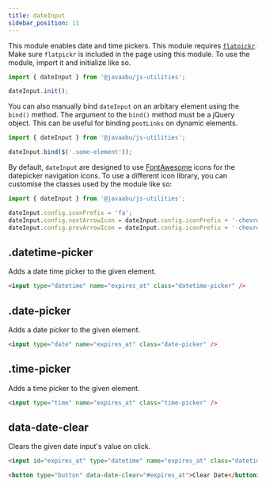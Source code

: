 ```yaml
---
title: dateInput
sidebar_position: 11
---
```


This module enables date and time pickers. This module requires [`flatpickr`](https://flatpickr.js.org/). Make sure `flatpickr` is included in the page using this module. To use the module, import it and initialize like so.

```javascript
import { dateInput } from '@javaabu/js-utilities';

dateInput.init();
```

You can also manually bind `dateInput` on an arbitary element using the `bind()` method. The argument to the `bind()` method must be a jQuery object. This can be useful for binding `postLinks` on dynamic elements.

```javascript
import { dateInput } from '@javaabu/js-utilities';

dateInput.bind($('.some-element'));
```

By default, `dateInput` are designed to use [FontAwesome](https://fontawesome.com) icons for the datepicker navigation icons. To use a different icon library, you can customise the classes used by the module like so:

```javascript
import { dateInput } from '@javaabu/js-utilities';

dateInput.config.iconPrefix = 'fa';
dateInput.config.nextArrowIcon = dateInput.config.iconPrefix + '-chevron-right';
dateInput.config.prevArrowIcon = dateInput.config.iconPrefix + '-chevron-left';
```

## .datetime-picker

Adds a date time picker to the given element.

```html
<input type="datetime" name="expires_at" class="datetime-picker" />
```

## .date-picker

Adds a date picker to the given element.

```html
<input type="date" name="expires_at" class="date-picker" />
```

## .time-picker

Adds a time picker to the given element.

```html
<input type="time" name="expires_at" class="time-picker" />
```

## data-date-clear

Clears the given date input's value on click.

```html
<input id="expires_at" type="datetime" name="expires_at" class="datetime-picker" />

<button type="button" data-date-clear="#expires_at">Clear Date</button>

```